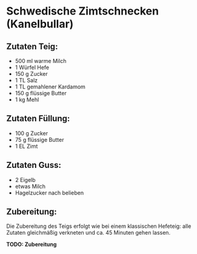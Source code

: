 Schwedische Zimtschnecken (Kanelbullar)
=======================================

Zutaten Teig:
-------------
* 500 ml warme Milch
* 1 Würfel Hefe
* 150 g Zucker
* 1 TL Salz
* 1 TL gemahlener Kardamom
* 150 g flüssige Butter
* 1 kg Mehl

Zutaten Füllung:
----------------
* 100 g Zucker
* 75 g flüssige Butter
* 1 EL Zimt

Zutaten Guss:
-------------
* 2 Eigelb
* etwas Milch
* Hagelzucker nach belieben

Zubereitung:
------------
Die Zubereitung des Teigs erfolgt wie bei einem klassischen Hefeteig: alle Zutaten gleichmäßig verkneten und ca. 45 Minuten gehen lassen.

**TODO: Zubereitung**
